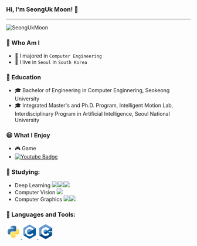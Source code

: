 




### Hi, I'm SeongUk Moon! 👋
___

<p align="left">
<img src="https://komarev.com/ghpvc/?username=SeongUkMoon&label=Profile%20views&color=0e75b6&style=flat-square" alt="SeongUkMoon" /> 

### 🤔 Who Am I

- 🥇 I majored in `Computer Engineering`
- 🚅 I live in `Seoul` in `South Korea`


### 🔭 Education

- 🎓 Bachelor of Engineering in Computer Enginnering, Seokeong University
- 🎓 Integrated Master's and Ph.D. Program, Intelligent Motion Lab, Interdisciplinary Program in Artificial Intelligence, Seoul National University

### 😄 What I Enjoy

- 🎮 Game
-  [![Youtube Badge](https://img.shields.io/badge/Youtube-FF0000?style=flat-square&logo=youtube&link=https://www.youtube.com/watch?v=QpUaZW7tgmg)](https://www.youtube.com/watch?v=QpUaZW7tgmg)

<h3 align="left">🌱 Studying:</h3>

- Deep Learning <img src="https://img.shields.io/badge/PyTorch-EE4C2C?style=flat-square&logo=PyTorch&logoColor=white"/><img src="https://img.shields.io/badge/TensorFlow-FF6F00?style=flat-square&logo=TensorFlow&logoColor=white"/><img src="https://img.shields.io/badge/OpenAI-412991?style=flat-square&logo=OpenAI&logoColor=white"/>
- Computer Vision <img src="https://img.shields.io/badge/OpenCV-5C3EE8?style=flat-square&logo=OpenCV&logoColor=white"/>
- Computer Graphics <img src="https://img.shields.io/badge/OpenGL-5586A4?style=flat-square&logo=OpenGL&logoColor=white"/><img src="https://img.shields.io/badge/Unity-FFFFFF?style=flat-square&logo=Unity&logoColor=black"/>

<h3 align="left">💬 Languages and Tools:</h3>
<p align="left"> 
<a href="https://www.python.org" target="_blank" rel="noreferrer"> <img src="https://raw.githubusercontent.com/devicons/devicon/master/icons/python/python-original.svg" alt="python" width="40" height="40"/> </a> 
<a href="https://www.cprogramming.com/" target="_blank" rel="noreferrer"> <img src="https://raw.githubusercontent.com/devicons/devicon/master/icons/c/c-original.svg" alt="c" width="40" height="40"/> </a> 
<a href="https://www.w3schools.com/cpp/" target="_blank" rel="noreferrer"> <img src="https://raw.githubusercontent.com/devicons/devicon/master/icons/cplusplus/cplusplus-original.svg" alt="cplusplus" width="40" height="40"/> </a> 
</p>

<!--
**SeongUkMoon/SeongUkMoon** is a ✨ _special_ ✨ repository because its `README.md` (this file) appears on your GitHub profile.
<img src="https://img.shields.io/badge/Unreal Engine-0E1128?style=flat-square&logo=UnrealEngine&logoColor=white"/>
Here are some ideas to get you started:

- 🔭 I’m currently working on ...
- 🌱 I’m currently learning ...
- 👯 I’m looking to collaborate on ...
- 🤔 I’m looking for help with ...
- 💬 Ask me about ...
- 📫 How to reach me: ...
- 😄 Pronouns: ...
- ⚡ Fun fact: ...
-->
